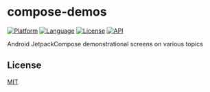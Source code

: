 compose-demos
=============

[![Platform](http://img.shields.io/badge/platform-android-brightgreen.svg?style=flat)](https://developer.android.com)
[![Language](http://img.shields.io/badge/language-kotlin-blue.svg?style=flat)](https://kotlinlang.org)
[![License](https://img.shields.io/badge/License-MIT-blue.svg)](LICENSE)
[![API](https://img.shields.io/badge/API-21%2B-blue.svg?style=flat)](https://apilevels.com)

Android JetpackCompose demonstrational screens on various topics


## License

[MIT](LICENSE)
